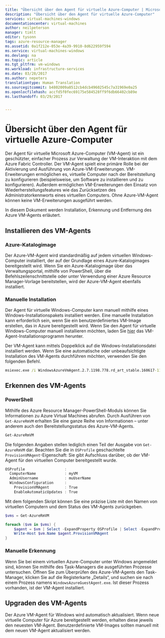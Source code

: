 ```yaml
---
title: "Übersicht über den Agent für virtuelle Azure-Computer | Microsoft-Dokumentation"
description: "Übersicht über den Agent für virtuelle Azure-Computer"
services: virtual-machines-windows
documentationcenter: virtual-machines
author: neilpeterson
manager: timlt
editor: tysonn
tags: azure-resource-manager
ms.assetid: 0a1f212e-053e-4a39-9910-8d622959f594
ms.service: virtual-machines-windows
ms.devlang: na
ms.topic: article
ms.tgt_pltfrm: vm-windows
ms.workload: infrastructure-services
ms.date: 03/28/2017
ms.author: nepeters
translationtype: Human Translation
ms.sourcegitcommit: b4802009a8512cb4dcb49602545c7a31969e0a25
ms.openlocfilehash: accfd5f0fec69175e584528ff9f6db66402cb89e
ms.lasthandoff: 03/29/2017


---
```

# <a name="azure-virtual-machine-agent-overview"></a>Übersicht über den Agent für virtuelle Azure-Computer

Der Agent für virtuelle Microsoft Azure-Computer (VM-Agent) ist ein geschützter, einfacher Prozess zur Verwaltung der VM-Interaktion mit dem Azure Fabric Controller. Der VM-Agent spielt eine primäre Rolle bei der Aktivierung und Ausführung von Azure-VM-Erweiterungen. VM-Erweiterungen ermöglichen es, virtuelle Computer nach der Bereitstellung zu konfigurieren (beispielsweise, um Software zu installieren und zu konfigurieren). Außerdem ermöglichen VM-Erweiterungen den Einsatz von Wiederherstellungsfeatures wie das Zurücksetzen des Administratorkennworts eines virtuellen Computers. Ohne Azure-VM-Agent können keine VM-Erweiterungen ausgeführt werden.

In diesem Dokument werden Installation, Erkennung und Entfernung des Azure VM-Agents erläutert.

## <a name="install-the-vm-agent"></a>Installieren des VM-Agents

### <a name="azure-gallery-image"></a>Azure-Katalogimage

Der Azure-VM-Agent wird standardmäßig auf jedem virtuellen Windows-Computer installiert, der auf der Grundlage eines Azure-Katalogimages bereitgestellt wird. Wenn Sie ein Azure-Katalogimage über das Verwaltungsportal, mithilfe von PowerShell, über die Befehlszeilenschnittstelle oder unter Verwendung einer Azure Resource Manager-Vorlage bereitstellen, wird der Azure-VM-Agent ebenfalls installiert. 

### <a name="manual-installation"></a>Manuelle Installation

Der Agent für virtuelle Windows-Computer kann manuell mithilfe eines Windows-Installationspakets installiert werden. Eine manuelle Installation kann erforderlich sein, wenn Sie ein benutzerdefiniertes VM-Image erstellen, das in Azure bereitgestellt wird. Wenn Sie den Agent für virtuelle Windows-Computer manuell installieren möchten, laden Sie [hier](http://go.microsoft.com/fwlink/?LinkID=394789) das VM-Agent-Installationsprogramm herunter. 

Der VM-Agent kann mittels Doppelklick auf die Windows-Installationsdatei installiert werden. Wenn Sie eine automatische oder unbeaufsichtigte Installation des VM-Agents durchführen möchten, verwenden Sie den folgenden Befehl.

```cmd
msiexec.exe /i WindowsAzureVmAgent.2.7.1198.778.rd_art_stable.160617-1120.fre /quiet
```

## <a name="detect-the-vm-agent"></a>Erkennen des VM-Agents

### <a name="powershell"></a>PowerShell

Mithilfe des Azure Resource Manager-PowerShell-Moduls können Sie Informationen zu Azure Virtual Machines abrufen. Durch Ausführen von `Get-AzureRmVM` erhalten Sie eine ganze Reihe von Informationen – unter anderem auch den Bereitstellungsstatus des Azure-VM-Agents.

```PowerShell
Get-AzureRmVM
```

Die folgenden Angaben stellen lediglich einen Teil der Ausgabe von `Get-AzureRmVM` dar. Beachten Sie die in `OSProfile` geschachtelte `ProvisionVMAgent`-Eigenschaft: Sie gibt Aufschluss darüber, ob der VM-Agent für den virtuellen Computer bereitgestellt wurde.

```PowerShell
OSProfile                  :
  ComputerName             : myVM
  AdminUsername            : muUserName
  WindowsConfiguration     :
    ProvisionVMAgent       : True
    EnableAutomaticUpdates : True
```

Mit dem folgenden Skript können Sie eine präzise Liste mit den Namen von virtuellen Computern und dem Status des VM-Agents zurückgeben.

```PowerShell
$vms = Get-AzureRmVM

foreach ($vm in $vms) {
    $agent = $vm | Select -ExpandProperty OSProfile | Select -ExpandProperty Windowsconfiguration | Select ProvisionVMAgent
    Write-Host $vm.Name $agent.ProvisionVMAgent
}
```

### <a name="manual-detection"></a>Manuelle Erkennung

Wenn Sie bei einem virtuellen Azure-Computer unter Windows angemeldet sind, können Sie mithilfe des Task-Managers die ausgeführten Prozesse untersuchen. Öffnen Sie zum Überprüfen des Azure-VM-Agents den Task-Manager, klicken Sie auf die Registerkarte „Details“, und suchen sie nach einem Prozess namens `WindowsAzureGuestAgent.exe`. Ist dieser Prozess vorhanden, ist der VM-Agent installiert.

## <a name="upgrade-the-vm-agent"></a>Upgraden des VM-Agents

Der Azure VM-Agent für Windows wird automatisch aktualisiert. Wenn neue virtuelle Computer für Azure bereitgestellt werden, erhalten diese jeweils den neuesten VM-Agent. Benutzerdefinierte VM-Images sollten manuell mit dem neuen VM-Agent aktualisiert werden.
